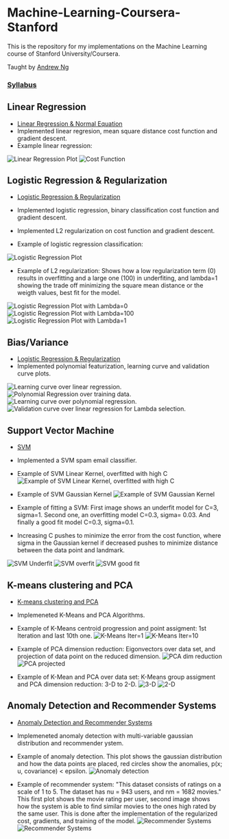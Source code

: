 # Machine-Learning-Coursera-Stanford

This is the repository for my implementations on the Machine Learning course of Stanford University/Coursera.

Taught by [Andrew Ng](http://www.andrewng.org/)

### [Syllabus](https://www.coursera.org/learn/machine-learning/home/welcome)

## Linear Regression 
* [Linear Regression & Normal Equation](https://github.com/amancodeblast/machine-learning)
* Implemented linear regresion, mean square distance cost function and gradient descent.
* Example linear regression: 

![Linear Regression Plot](https://github.com/amancodeblast/machine-learning/blob/master/images/Linear_regression.png "Linear Regression Plot")
![Cost Function](https://github.com/amancodeblast/machine-learning/blob/master/images/Cost_function.png "Cost Function")


## Logistic Regression & Regularization
* [Logistic Regression & Regularization](https://github.com/amancodeblast/ML-practice-exercise-octave/tree/master/ex2)
* Implemented logistic regression, binary classification cost function and gradient descent.
* Implemented L2 regularization on cost function and gradient descent.

* Example of logistic regression classification:

![Logistic Regression Plot](https://github.com/amancodeblast/ML-practice-exercise-octave/blob/master/ex2/images/Logistic_regression.png "Logistic Regression Plot")

* Example of L2 regularization: Shows how a low regularization term (0) results in overfitting and a large one (100) in underfiting, and lambda=1 showing the trade off minimizing the square mean distance or the weigth values, best fit for the model.

![Logistic Regression Plot with Lambda=0](https://github.com/amancodeblast/ML-practice-exercise-octave/blob/master/ex2/images/Logistic_regression_reg_lambda_0.png "Logistic Regression Plot with Lambda=0")
![Logistic Regression Plot with Lambda=100](https://github.com/amancodeblast/ML-practice-exercise-octave/blob/master/ex2/images/Logistic_regression_reg_lambda_100.png "Logistic Regression Plot with Lambda=100")
![Logistic Regression Plot with Lambda=1](https://github.com/amancodeblast/ML-practice-exercise-octave/blob/master/ex2/images/Logistic_regression_reg_lambda_1.png "Logistic Regression Plot with Lambda=1")

## Bias/Variance
* [Logistic Regression & Regularization](https://github.com/amancodeblast/ML-practice-exercise-octave/tree/master/ex5)
* Implemented polynomial featurization, learning curve and validation curve plots.

![Learning curve over linear regression.](https://github.com/amancodeblast/ML-practice-exercise-octave/blob/master/ex5/images/linear_regression_learning_curve.png "Learning curve over linear regression")
![Polynomial Regression over training data.](https://github.com/amancodeblast/ML-practice-exercise-octave/blob/master/ex5/images/polynomial_regression.png "Polynomial Regression")
![Learning curve over polynomial regression.](https://github.com/amancodeblast/ML-practice-exercise-octave/blob/master/ex5/images/linear_regression_learning_curve.png "Polynomial Regression over training data.")
![Validation curve over linear regression for Lambda selection.](https://github.com/amancodeblast/ML-practice-exercise-octave/blob/master/ex5/images/linear_regresion_lambda_selection.png "Validation curve over linear regression for Lambda selection.")

## Support Vector Machine
* [SVM](https://github.com/amancodeblast/ML-practice-exercise-octave/tree/master/ex6)
* Implemented a SVM spam email classifier.

* Example of SVM Linear Kernel, overfitted with high C
![Example of SVM Linear Kernel, overfitted with high C](https://github.com/amancodeblast/ML-practice-exercise-octave/blob/master/ex6/images/SVM_linear_kernel_high_C.png "Example of SVM Linear Kernel")
* Example of SVM Gaussian Kernel
![Example of SVM Gaussian Kernel](https://github.com/amancodeblast/ML-practice-exercise-octave/blob/master/ex6/images/SVM_gaussian_kernel.png "Example of SVM Gaussian Kernel")

* Example of fitting a SVM: First image shows an underfit model for C=3, sigma=1. Second one, an overfitting model C=0.3, sigma= 0.03. And finally a good fit model C=0.3, sigma=0.1.
* Increasing C pushes to minimize the error from the cost function, where sigma in the Gaussian kernel if decreased pushes to minimize distance between the data point and landmark.

![SVM Underfit](https://github.com/amancodeblast/ML-practice-exercise-octave/blob/master/ex6/images/SVM_spam_classifier_underfit_C3_sigma_1.png "SVM Underfit")
![SVM overfit](https://github.com/amancodeblast/ML-practice-exercise-octave/blob/master/ex6/images/SVM_spam_classifier_overfit_C0_3_sigma_0_03.png "SVM Overfit")
![SVM good fit](https://github.com/amancodeblast/ML-practice-exercise-octave/blob/master/ex6/images/SVM_spam_classifier_good_fit_C0_3_sigma_0_1.png "SVM good fit")


## K-means clustering and PCA
* [K-means clustering and PCA](https://github.com/amancodeblast/ML-practice-exercise-octave/tree/master/ex7)
* Implemeneted K-Means and PCA Algorithms.
* Example of K-Means centroid progression and point assigment: 1st Iteration and last 10th one.
![K-Means Iter=1](https://github.com/amancodeblast/ML-practice-exercise-octave/blob/master/ex7/images/K-Means_example_iter1.png "K-Means Iter=1")
![K-Means Iter=10](https://github.com/amancodeblast/ML-practice-exercise-octave/blob/master/ex7/images/K-Means_example_iter10.png "K-Means Iter=10")

* Example of PCA dimension reduction: Eigonvectors over data set, and projection of data point on the reduced dimension.
![PCA dim reduction](https://github.com/amancodeblast/ML-practice-exercise-octave/blob/master/ex7/images/Eigonvectors%20over%20data%20set.png "PCA dim reduction")
![PCA projected](https://github.com/amancodeblast/ML-practice-exercise-octave/blob/master/ex7/images/Projection%20over%20reduced%20dimension.png "PCA projected.")

* Example of K-Mean and PCA over data set: K-Means group assigment and PCA dimension reduction: 3-D to 2-D.
![3-D](https://github.com/amancodeblast/ML-practice-exercise-octave/blob/master/ex7/images/K-Means%20over%203D%20data%20set.png "3-D")
![2-D](https://github.com/amancodeblast/ML-practice-exercise-octave/blob/master/ex7/images/K-means%20data%20with%20PCA%20dim%20reduction.png "2-D")


## Anomaly Detection and Recommender Systems
* [Anomaly Detection and Recommender Systems](https://github.com/amancodeblast/ML-practice-exercise-octave/tree/master/ex8)
* Implemeneted anomaly detection with multi-variable gaussian distribution and recommender ystem.

* Example of anomaly detection. This plot shows the gaussian distribution and how the data points are placed, red circles show the anomalies, p(x; u, covariance) < epsilon.
![Anomaly detection](https://github.com/amancodeblast/ML-practice-exercise-octave/blob/master/ex8/images/Mutlivariable%20gaussian%20distribution.png "Anomaly detection")

* Example of recommender system: "This dataset consists of ratings on a scale of 1 to 5. The dataset has nu = 943 users, and
nm = 1682 movies." This first plot shows the movie rating per user, second image shows how the system is able to find similar movies to the ones high rated by the same user. This is done after the implementation of the regularized cost, gradients, and training of the model.
![Recommender Systems](https://github.com/amancodeblast/ML-practice-exercise-octave/blob/master/ex8/images/Movie%20reviews%20space.png "Recommender Systems")
![Recommender Systems](https://github.com/amancodeblast/ML-practice-exercise-octave/blob/master/ex8/images/System%20recommedation.png "Recommender Systems")
